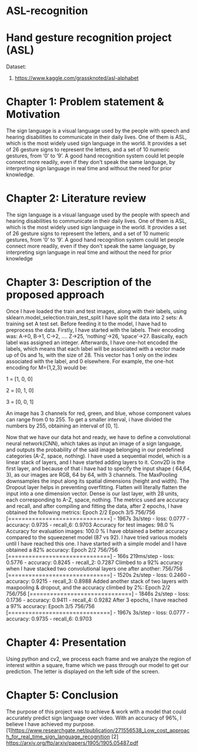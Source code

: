 # ASL-recognition
# Hand gesture recognition project (ASL)
Dataset:
1)	 https://www.kaggle.com/grassknoted/asl-alphabet 

# Chapter 1: Problem statement & Motivation
The sign language is a visual language used by the people with speech and hearing disabilities to communicate in their daily lives. One of them is ASL, which is the most widely used sign language in the world. It provides a set of 26 gesture signs to represent the letters, and a set of 10 numeric gestures, from ‘0’ to ‘9’.
A good hand recognition system could let people connect more readily, even if they don't speak the same language, by interpreting sign language in real time and without the need for prior knowledge.

# Chapter 2: Literature review
The sign language is a visual language used by the people with speech and hearing disabilities to communicate in their daily lives. One of them is ASL, which is the most widely used sign language in the world. It provides a set of 26 gesture signs to represent the letters, and a set of 10 numeric gestures, from ‘0’ to ‘9’.
A good hand recognition system could let people connect more readily, even if they don't speak the same language, by interpreting sign language in real time and without the need for prior knowledge


# Chapter 3: Description of the proposed approach
Once I have loaded the train and test images, along with their labels, using sklearn.model_selection.train_test_split I have split the data into 2 sets:
A training set
A test set.
Before feeding it to the model, I have had to preprocess the data. Firstly, I have started with the labels. Their encoding was: A→0, B→1, C→2, …. Z→25, ‘nothing’→26, ‘space’→27. Basically, each label was assigned an integer. 
Afterwards, I have one-hot encoded the labels, which means that each label will be associated with a vector made up of 0s and 1s, with the size of 28.  This vector has 1 only on the index associated with the label, and 0 elsewhere. For example, the one-hot encoding for M={1,2,3} would be:

1 = [1, 0, 0]

2 = [0, 1, 0]

3 = [0, 0, 1]

An image has 3 channels for red, green, and blue, whose component values can range from 0 to 255. To get a smaller interval, i have divided the numbers by 255, obtaining an interval of [0, 1].

Now that we have our data hot and ready, we have to define a convolutional neural network(CNN), which takes as input an image of a sign language, and outputs the probability of the said image belonging in our predefined categories (A-Z, space, nothing).
I have used a sequential model, which is a linear stack of layers, and I have started adding layers to it. Conv2D is the first layer, and because of that i have had to specify the input shape ( 64,64, 3), as our images are RGB, 64 by 64, with 3 channels. The MaxPooling downsamples the input along its spatial dimensions (height and width). The Dropout layer helps in preventing overfitting. Flatten will literally flatten the input into a one dimension vector. Dense is our last layer, with 28 units, each corresponding to A-Z, space, nothing.
The metrics used are accuracy and recall, and after compiling and fitting the data, after 2 epochs, I have obtained the following metrics:
Epoch 2/2
Epoch 3/5 756/756 [==============================] - 1967s 3s/step - loss: 0.0777 - accuracy: 0.9735 - recall_6: 0.9703
Accuracy for test images: 98.0 %
Accuracy for evaluation images: 100.0 %
I have obtained a better accuracy compared to the squeezenet model (87 vs 92).
I have tried various models until I have reached this one. I have started with a simple model and I have obtained a 82% accuracy: 
Epoch 2/2 756/756 [==============================] - 166s 219ms/step - loss: 0.5776 - accuracy: 0.8245 - recall_2: 0.7287
Climbed to a 92% accuracy when I have stacked two convolutional layers one after another:
756/756 [==============================] - 1520s 2s/step - loss: 0.2460 - accuracy: 0.9215 - recall_3: 0.8988
Added another stack of two layers with maxpooling & dropout, and the accuracy climbed by 2%:
Epoch 2/2 756/756 [==============================] - 1846s 2s/step - loss: 0.1736 - accuracy: 0.9411 - recall_4: 0.9282
After 3 epochs, I have reached a 97% accuracy:
Epoch 3/5 756/756 [==============================] - 1967s 3s/step - loss: 0.0777 - accuracy: 0.9735 - recall_6: 0.9703

# Chapter 4: Presentation
Using python and cv2, we process each frame and we analyze the region of interest within a square, frame which we pass through our model to get our prediction. The letter is displayed on the left side of the screen.

# Chapter 5: Conclusion
The purpose of this project was to achieve & work with a model that could accurately predict sign language over video. With an accuracy of 96%, I believe I have achieved my purpose.
[1]https://www.researchgate.net/publication/271556538_Low_cost_approach_for_real_time_sign_language_recognition 
[2] https://arxiv.org/ftp/arxiv/papers/1905/1905.05487.pdf


